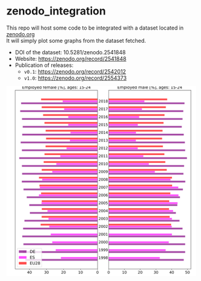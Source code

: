 # zenodo_integration
This repo will host some code to be integrated with a dataset located in [zenodo.org](https://zenodo.org/)  
It will simply plot some graphs from the dataset fetched.

- DOI of the dataset: 10.5281/zenodo.2541848
- Website: https://zenodo.org/record/2541848
- Publication of releases:
  - `v0.1`: https://zenodo.org/record/2542012
  - `v1.0`: https://zenodo.org/record/2554373

![Sample graph](https://github.com/iipr-Master-Data-Science/dlc_zenodo_integration/blob/master/sample_graphs/DE_ES_EU28_Y15-24_TOTAL.svg)
